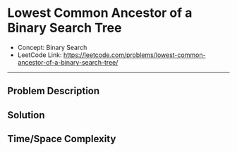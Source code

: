 # Lowest Common Ancestor of a Binary Search Tree

- Concept: Binary Search
- LeetCode Link: https://leetcode.com/problems/lowest-common-ancestor-of-a-binary-search-tree/

---

## Problem Description

## Solution

## Time/Space Complexity

